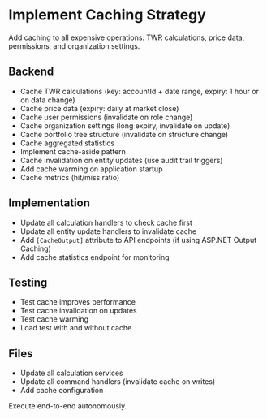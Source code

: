 # Implement Caching Strategy

Add caching to all expensive operations: TWR calculations, price data, permissions, and organization settings.

## Backend
- Cache TWR calculations (key: accountId + date range, expiry: 1 hour or on data change)
- Cache price data (expiry: daily at market close)
- Cache user permissions (invalidate on role change)
- Cache organization settings (long expiry, invalidate on update)
- Cache portfolio tree structure (invalidate on structure change)
- Cache aggregated statistics
- Implement cache-aside pattern
- Cache invalidation on entity updates (use audit trail triggers)
- Add cache warming on application startup
- Cache metrics (hit/miss ratio)

## Implementation
- Update all calculation handlers to check cache first
- Update all entity update handlers to invalidate cache
- Add `[CacheOutput]` attribute to API endpoints (if using ASP.NET Output Caching)
- Add cache statistics endpoint for monitoring

## Testing
- Test cache improves performance
- Test cache invalidation on updates
- Test cache warming
- Load test with and without cache

## Files
- Update all calculation services
- Update all command handlers (invalidate cache on writes)
- Add cache configuration

Execute end-to-end autonomously.
